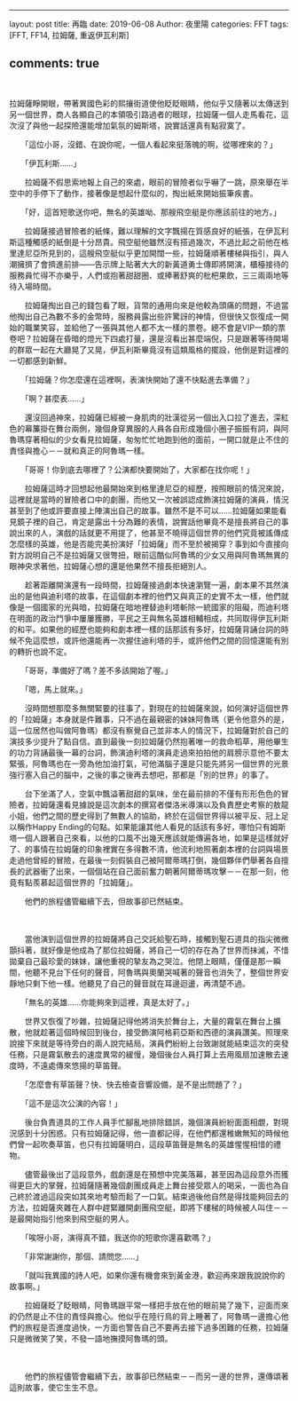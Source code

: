 ---
layout: post
title: 再臨
date: 2019-06-08
Author: 夜里陽
categories: FFT
tags: [FFT, FF14, 拉姆薩, 重返伊瓦利斯]

## comments: true

​	

​	拉姆薩睜開眼，帶著異國色彩的熙攘街道使他眨眨眼睛，他似乎又隨著以太傳送到另一個世界，商人各顯自己的本領吸引路過者的眼球，拉姆薩一個人走馬看花，這次沒了與他一起探險還能增加氣氛的姆斯塔，說實話還真有點寂寞了。



　　「這位小哥，沒錯、在說你呢，一個人看起來挺落魄的啊，從哪裡來的？」

　　「伊瓦利斯……」

　　拉姆薩不假思索地報上自己的來處，眼前的冒險者似乎嚇了一跳，原來舉在半空中的手停下了動作，接著像是想起什麼似的，掏出紙來開始振筆疾書。




　　「好，這首短歌送你吧，無名的英雄呦、那艘飛空艇是你應該前往的地方。」

　　拉姆薩接過冒險者的紙條，難以理解的文字飄揚在質感良好的紙張，在伊瓦利斯這種觸感的紙倒是十分昂貴。飛空艇他雖然沒有搭過幾次，不過比起之前他在格里達尼亞所見到的，這艘飛空艇似乎更加開闊一些，拉姆薩順著樓梯與指引，與人潮擁擠了會擠進前排——告示牌上貼著大大的新黃道勇士傳即將開演，櫃檯接待的服務員忙得不亦樂乎，人們或抱著甜甜圈、或捧著舒爽的枇杷果飲，三三兩兩地等待入場時間。

　　拉姆薩掏出自己的錢包看了眼，貨幣的通用向來是他較為頭痛的問題，不過當他掏出自己為數不多的金幣時，服務員露出些許驚訝的神情，但很快又恢復成一開始的職業笑容，並給他了一張與其他人都不太一樣的票卷。總不會是VIP一類的票卷吧？拉姆薩在昏暗的燈光下四處打量，還是沒看出甚麼端倪，只是跟著等待開場的群眾一起在大廳晃了又晃，伊瓦利斯畢竟沒有這類風格的擺設，他倒是對這裡的一切都感到新鮮。




　　「拉姆薩？你怎麼還在這裡啊，表演快開始了還不快點進去準備？」

　　「啊？甚麼表……」

　　還沒回過神來，拉姆薩已經被一身肌肉的壯漢從另一個出入口拉了進去，深紅色的幕簾掛在舞台兩側，幾個身穿異服的人員各自形成幾個小圈子振振有詞，與阿魯瑪穿著相似的少女看見拉姆薩，匆匆忙忙地跑到他的面前，一開口就是止不住的責怪與擔心－－就和真正的阿魯瑪一樣。




　　「哥哥！你到底去哪裡了？公演都快要開始了，大家都在找你呢！」

　　拉姆薩這時才回想起他最開始來到格里達尼亞的經歷，按照眼前的情況來說，這裡就是當時的冒險者口中的劇團，而他又一次被誤認成飾演拉姆薩的演員，情況甚至到了他或許要直接上陣演出自己的故事。雖然不是不可以……拉姆薩如果能看見鏡子裡的自己，肯定是露出十分為難的表情，說實話他畢竟不是擅長將自己的事說出來的人，演戲的話就更不用提了，他甚至不曉得這個世界的他們究竟被謠傳成怎麼樣的英雄，他是否能完美扮演好「拉姆薩」而不至於被揭穿？事到如今直接向對方說明自己不是拉姆薩又很彆扭，眼前這酷似阿魯瑪的少女又用與阿魯瑪無異的眼神央求著他，拉姆薩心想的還是他果然不擅長拒絕別人。

　　趁著距離開演還有一段時間，拉姆薩接過劇本快速瀏覽一遍，劇本果不其然演出的是他與迪利塔的故事，在這個劇本裡的他們又與真正的史實不太一樣，他們就像是一個國家的光與暗，拉姆薩在暗地裡替迪利塔斬除一統國家的阻礙，而迪利塔在明面的政治鬥爭中屢屢獲勝，平民之王與無名英雄相輔相成，共同取得伊瓦利斯的和平。如果他的經歷也能夠和劇本裡一樣的話那該有多好，拉姆薩背誦台詞的時候不免這麼想，或許他還能再一次握住迪利塔的手，或許他們之間的回憶還能有別的轉折也說不定。




　　「哥哥，準備好了嗎？差不多該開始了喔。」

　　「嗯，馬上就來。」

　　沒時間想那麼多無關緊要的往事了，對現在的拉姆薩來說，如何演好這個世界的「拉姆薩」本身就是件難事，只不過在最親密的妹妹阿魯瑪（更令他意外的是，這一位居然也叫做阿魯瑪）都沒有察覺自己並非本人的情況下，拉姆薩對於自己的演技多少提升了點自信。直到最後一刻拉姆薩仍然抱著唯一的救命稻草，用他畢生的功力背誦最後一幕的台詞，飾演迪利塔的演員走過來拍拍他的肩膀示意他不要太緊張，阿魯瑪也在一旁為他加油打氣，可他滿腦子還是只能先將另一個世界的光景強行塞入自己的腦中，之後的事之後再去想吧，那都是「別的世界」的事了。

　　台下坐滿了人，空氣中飄溢著甜甜的氣味，坐在最前排的不僅有形形色色的冒險者，拉姆薩還看見據說是這次劇本的撰寫者傑洛米導演以及負責歷史考察的敖龍小姐，他們之間的歷史得到了無數人的協助，終於在這個世界得以被平反、冠上足以稱作Happy Ending的句點。如果能讓其他人看見的話該有多好，哪怕只有姆斯塔一個人跟著自己來看，以他的口風不出幾天應該就能傳遍各地，如果是這樣就好了、的事情在拉姆薩的印象裡實在多得數不清，他流利地照著劇本裡的台詞與場景走過他曾經的冒險，在最後一刻假裝自己被阿爾蒂瑪打倒，幾個夥伴們舉著各自擅長的武器衝了出來，一個個站在自己面前奮力朝著阿爾蒂瑪攻擊－－在那一刻，他竟有點羨慕起這個世界的「拉姆薩」。




　　他們的旅程儘管繼續下去，但故事卻已然結束。

　　

　　當他演到這個世界的拉姆薩將自己交託給聖石時，接觸到聖石道具的指尖微微顫抖著，就好像是他成為了那位拉姆薩，將自己一切的存在為了世界而抹滅，不惜拋棄自己最珍愛的妹妹，讓他重視的摯友為之哭泣。他閉上眼睛，僅僅是那一瞬間，他聽不見台下任何的聲音，阿魯瑪與奧蘭哭喊著的聲音也消失了，整個世界安靜地只剩下他一樣。他聽見了自己的聲音就在耳邊迴盪，再清楚不過。




　　「無名的英雄……你能夠來到這裡，真是太好了。」




　　世界又恢復了吵雜，拉姆薩記得他將消失於舞台上，大量的霧氣在舞台上擴散，他就趁著這個時候回到後台，接受飾演阿格莉亞斯和西德的演員讚美。照理來說接下來就是等待旁白的兩人說完結局，演員們紛紛上台致謝就能結束這次的突發任務，只是霧氣散去的速度異常的緩慢，幾個後台人員打算上去用風扇加速散去速度時，不遠處傳來悠揚的草笛聲。




　　「怎麼會有草笛聲？快、快去檢查音響設備，是不是出問題了？」

　　「這不是這次公演的內容！」

　　後台負責道具的工作人員手忙腳亂地排除錯誤，幾個演員紛紛面面相覷，對現況感到十分困惑。只有拉姆薩記得，他一直都記得，在他們都還稚嫩無知的時候他們曾一起吹奏草笛，也只有拉姆薩明白，這段草笛聲是無名的英雄惺惺相惜的禮物。

　　儘管最後出了這段意外，戲劇還是在預想中完美落幕，甚至因為這段意外而獲得更巨大的掌聲，拉姆薩隨著幾個劇團成員走上舞台接受眾人的喝采，一面也為自己終於渡過這段突如其來地考驗而鬆了一口氣。結束過後他自然是得找能夠回去的方法，拉姆薩夾雜在人群中趕緊離開劇團飛空艇，即將下樓梯的時候被人叫住－－是最開始指引他來到飛空艇的男人。




　　「唉呀小哥，演得真不錯，我送你的短歌你還喜歡嗎？」

　　「非常謝謝你，那個、請問您……」

　　「就叫我異國的詩人吧，如果你還有機會來到黃金港，歡迎再來跟我說說你的故事啊。」




　　拉姆薩眨了眨眼睛，阿魯瑪跟平常一樣把手放在他的眼前晃了幾下，迎面而來的仍然是止不住的責怪與擔心。他似乎在陸行鳥的背上睡著了，阿魯瑪一邊擔心他們的旅程是否進度過快，一方面也警告自己不要再去接下過多困難的任務，拉姆薩只是微微笑了笑，不發一語地撫摸阿魯瑪的頭。

　　



　　他們的旅程儘管會繼續下去，故事卻已然結束－－而另一邊的世界，還傳頌著這則故事，使它生生不息。



